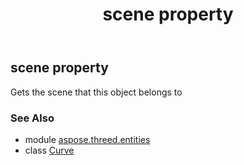 ﻿---
title: scene property
second_title: Aspose.3D for Python via .NET API References
description: 
type: docs
weight: 150
url: /python-net/aspose.threed.entities/curve/scene/
is_root: false
---

## scene property


Gets the scene that this object belongs to

### See Also
* module [aspose.threed.entities](../../)
* class [Curve](/3d/python-net/aspose.threed.entities/curve)
